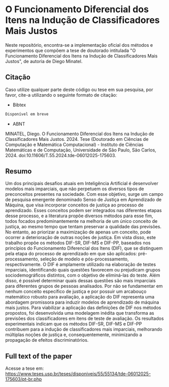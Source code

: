 # O Funcionamento Diferencial dos Itens na Indução de Classificadores Mais Justos

Neste repositório, encontra-se a implementação oficial dos métodos e experimentos que compõem a tese de doutorado intitulada "O Funcionamento Diferencial dos Itens na Indução de Classificadores Mais Justos", de autoria de Diego Minatel.

## Citação

Caso utilize qualquer parte deste código ou tese em sua pesquisa, por favor, cite-a utilizando o seguinte formato de citação:

- Bibtex

```latex
Disponível em breve
```

- ABNT

MINATEL, Diego. O Funcionamento Diferencial dos Itens na Indução de Classificadores Mais Justos. 2024. Tese (Doutorado em Ciências de Computação e Matemática Computacional) - Instituto de Ciências Matemáticas e de Computação, Universidade de São Paulo, São Carlos, 2024. doi:10.11606/T.55.2024.tde-06012025-175603. 

## Resumo

Um dos principais desafios atuais em Inteligência Artificial é desenvolver modelos mais imparciais, que não perpetuem os diversos tipos de preconceitos presentes na sociedade. Com esse objetivo, surge um campo de pesquisa emergente denominado Senso de Justiça em Aprendizado de Máquina, que visa incorporar conceitos de justiça ao processo de aprendizado. Esses conceitos podem ser integrados nas diferentes etapas desse processo, e a literatura propõe diversos métodos para esse fim, todos focados predominantemente na melhoria de um único conceito de justiça, ao mesmo tempo que tentam preservar a qualidade das previsões. No entanto, ao priorizar a maximização de apenas um conceito, pode ocorrer a deterioração de outras noções de justiça. Em vista disso, este trabalho propõe os métodos DIF-SR, DIF-MS e DIF-PP, baseados nos princípios do Funcionamento Diferencial dos Itens (DIF), que se distinguem pela etapa do processo de aprendizado em que são aplicados: pré-processamento, seleção de modelo e pós-processamento, respectivamente. O DIF é amplamente utilizado na elaboração de testes imparciais, identificando quais questões favorecem ou prejudicam grupos sociodemográficos distintos, com o objetivo de eliminá-las do teste. Além disso, é possível determinar quais dessas questões são mais imparciais para diferentes grupos de pessoas analisados. Por não se fundamentar em nenhum conceito específico de justiça e por possuir um arcabouço matemático robusto para avaliação, a aplicação do DIF representa uma abordagem promissora para induzir modelos de aprendizado de máquina mais justos. Para viabilizar a aplicação das definições de DIF nos métodos propostos, foi desenvolvida uma modelagem inédita que transforma as previsões dos classificadores em itens de teste de avaliação. Os resultados experimentais indicam que os métodos DIF-SR, DIF-MS e DIF-PP contribuem para a indução de classificadores mais imparciais, melhorando múltiplas noções de justiça e, consequentemente, minimizando a propagação de efeitos discriminatórios.

## Full text of the paper

Acesse a tese em: https://www.teses.usp.br/teses/disponiveis/55/55134/tde-06012025-175603/pt-br.php
